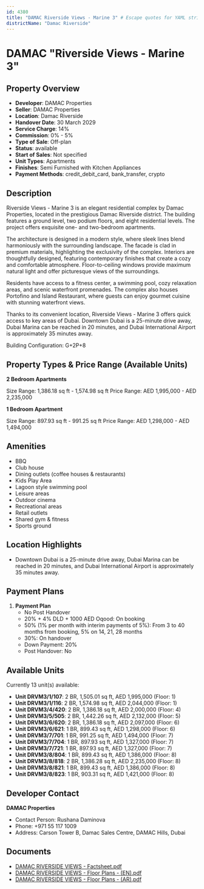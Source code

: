 ```yaml
---
id: 4380
title: "DAMAC Riverside Views - Marine 3" # Escape quotes for YAML string
districtName: "Damac Riverside"
---
```


# DAMAC "Riverside Views - Marine 3"

## Property Overview
- **Developer**: DAMAC Properties
- **Seller**: DAMAC Properties
- **Location**: Damac Riverside
- **Handover Date**: 30 March 2029
- **Service Charge**: 14%
- **Commission**: 0% - 5%
- **Type of Sale**: Off-plan
- **Status**: available
- **Start of Sales**: Not specified
- **Unit Types**: Apartments
- **Finishes**: Semi Furnished with Kitchen Appliances
- **Payment Methods**: credit_debit_card, bank_transfer, crypto

## Description
Riverside Views - Marine 3 is an elegant residential complex by Damac Properties, located in the prestigious Damac Riverside district. The building features a ground level, two podium floors, and eight residential levels. The project offers exquisite one- and two-bedroom apartments.

The architecture is designed in a modern style, where sleek lines blend harmoniously with the surrounding landscape. The facade is clad in premium materials, highlighting the exclusivity of the complex. Interiors are thoughtfully designed, featuring contemporary finishes that create a cozy and comfortable atmosphere. Floor-to-ceiling windows provide maximum natural light and offer picturesque views of the surroundings.

Residents have access to a fitness center, a swimming pool, cozy relaxation areas, and scenic waterfront promenades. The complex also houses Portofino and Island Restaurant, where guests can enjoy gourmet cuisine with stunning waterfront views.

Thanks to its convenient location, Riverside Views - Marine 3 offers quick access to key areas of Dubai. Downtown Dubai is a 25-minute drive away, Dubai Marina can be reached in 20 minutes, and Dubai International Airport is approximately 35 minutes away.

Building Configuration: G+2P+8

## Property Types & Price Range (Available Units)
**2 Bedroom Apartments**

Size Range: 1,386.18 sq ft - 1,574.98 sq ft
Price Range: AED 1,995,000 - AED 2,235,000

**1 Bedroom Apartment**

Size Range: 897.93 sq ft - 991.25 sq ft
Price Range: AED 1,298,000 - AED 1,494,000

## Amenities
- BBQ
- Club house
- Dining outlets  (coffee houses & restaurants)
- Kids Play Area
- Lagoon style swimming pool
- Leisure areas
- Outdoor cinema
- Recreational areas
- Retail outlets
- Shared gym & fitness
- Sports ground

## Location Highlights
- Downtown Dubai is a 25-minute drive away, Dubai Marina can be reached in 20 minutes, and Dubai International Airport is approximately 35 minutes away.

## Payment Plans
1. **Payment Plan**
   - No Post Handover
   - 20% + 4% DLD + 1000 AED Oqood: On booking
   - 50% (1% per month with interim payments of 5%): From 3 to 40 months from booking, 5% on 14, 21, 28 months
   - 30%: On handover
   - Down Payment: 20%
   - Post Handover: No

## Available Units
Currently 13 unit(s) available:
- **Unit DRVM3/1/107**: 2 BR, 1,505.01 sq ft, AED 1,995,000 (Floor: 1)
- **Unit DRVM3/1/116**: 2 BR, 1,574.98 sq ft, AED 2,044,000 (Floor: 1)
- **Unit DRVM3/4/420**: 2 BR, 1,386.18 sq ft, AED 2,000,000 (Floor: 4)
- **Unit DRVM3/5/505**: 2 BR, 1,442.26 sq ft, AED 2,132,000 (Floor: 5)
- **Unit DRVM3/6/620**: 2 BR, 1,386.18 sq ft, AED 2,097,000 (Floor: 6)
- **Unit DRVM3/6/621**: 1 BR, 899.43 sq ft, AED 1,298,000 (Floor: 6)
- **Unit DRVM3/7/701**: 1 BR, 991.25 sq ft, AED 1,494,000 (Floor: 7)
- **Unit DRVM3/7/704**: 1 BR, 897.93 sq ft, AED 1,327,000 (Floor: 7)
- **Unit DRVM3/7/721**: 1 BR, 897.93 sq ft, AED 1,327,000 (Floor: 7)
- **Unit DRVM3/8/804**: 1 BR, 899.43 sq ft, AED 1,386,000 (Floor: 8)
- **Unit DRVM3/8/818**: 2 BR, 1,386.28 sq ft, AED 2,235,000 (Floor: 8)
- **Unit DRVM3/8/821**: 1 BR, 899.43 sq ft, AED 1,386,000 (Floor: 8)
- **Unit DRVM3/8/823**: 1 BR, 903.31 sq ft, AED 1,421,000 (Floor: 8)

## Developer Contact
**DAMAC Properties**
- Contact Person: Rushana Daminova
- Phone: +971 55 117 1009
- Address: Carson Tower B, Damac Sales Centre, DAMAC Hills, Dubai

## Documents
- [DAMAC RIVERSIDE VIEWS - Factsheet.pdf](https://cdn.geniemap.net/2025/01/28/vsHzQ0eHucLItSIzTtU2Uf5A6TGYO9PopUJalXcy.pdf)
- [DAMAC RIVERSIDE VIEWS - Floor Plans - (EN).pdf](https://cdn.geniemap.net/2025/01/28/5oeGDoz5mvWfHeNXotPPA91xTrUrPQQYJbSPYyxc.pdf)
- [DAMAC RIVERSIDE VIEWS - Floor Plans - (AR).pdf](https://cdn.geniemap.net/2025/02/10/dSNlraBjlo4KuuOMzLMz78ZkWBZYyoEkLsOtLBCg.pdf)
